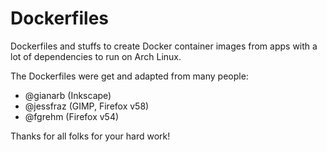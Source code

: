 # Dockerfiles
Dockerfiles and stuffs to create Docker container images from apps with a lot of dependencies to run on Arch Linux.

The Dockerfiles were get and adapted from many people:
* @gianarb (Inkscape)
* @jessfraz (GIMP, Firefox v58)
* @fgrehm (Firefox v54)

Thanks for all folks for your hard work!
